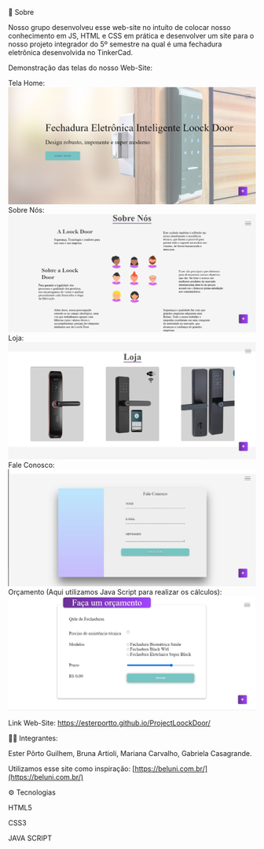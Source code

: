 🔖  Sobre

Nosso grupo desenvolveu esse web-site no intuíto de colocar nosso conhecimento em JS, HTML e CSS em prática e desenvolver um site para o nosso projeto integrador do 5º semestre na qual é uma fechadura eletrônica desenvolvida no TinkerCad.

Demonstração das telas do nosso Web-Site:

Tela Home:![enter image description here](https://github.com/esterportto/ProjectLoockDoor/blob/main/imagens/Home.jpg?raw=true)
Sobre Nós:
![enter image description here](https://github.com/esterportto/ProjectLoockDoor/blob/main/imagens/Sobre.jpg?raw=true)
Loja:![enter image description here](https://github.com/esterportto/ProjectLoockDoor/blob/main/imagens/loja.jpg?raw=true)
Fale Conosco:![enter image description here](https://github.com/esterportto/ProjectLoockDoor/blob/main/imagens/contato.jpg?raw=true)
Orçamento (Aqui utilizamos Java Script para realizar os cálculos):![enter image description here](https://github.com/esterportto/ProjectLoockDoor/blob/main/imagens/orcamento.jpg?raw=true)

Link Web-Site: https://esterportto.github.io/ProjectLoockDoor/

👩🏻 Integrantes:

Ester Pôrto Guilhem, Bruna Artioli, Mariana Carvalho, Gabriela Casagrande.

Utilizamos esse site como inspiração:  [https://beluni.com.br/](https://beluni.com.br/)

⚙  Tecnologias

HTML5

CSS3

JAVA SCRIPT
